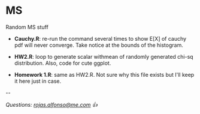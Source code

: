# MS
Random MS stuff

* **Cauchy.R**: re-run the command several times to show E[X] of cauchy pdf will never converge. Take notice at the bounds of the histogram.

* **HW2.R**: loop to generate scalar withmean of randomly generated chi-sq distribution. Also, code for cute ggplot.

* **Homework 1.R**: same as HW2.R. Not sure why this file exists but I'll keep it here just in case.

--

*Questions: rojas.alfonso@me.com :+1:*
